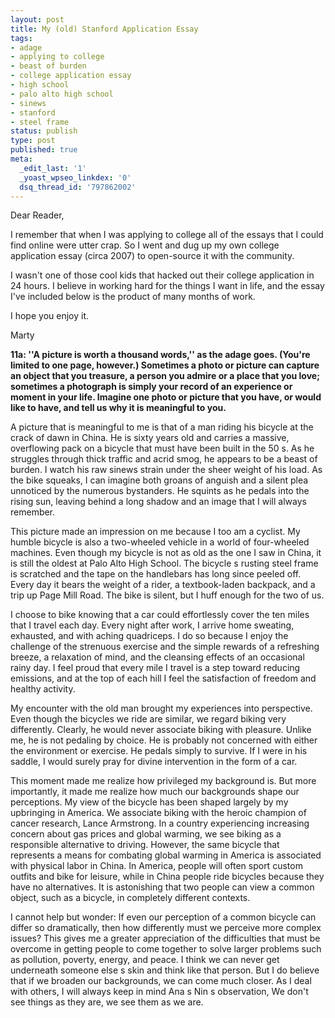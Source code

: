 ```yaml
---
layout: post
title: My (old) Stanford Application Essay
tags:
- adage
- applying to college
- beast of burden
- college application essay
- high school
- palo alto high school
- sinews
- stanford
- steel frame
status: publish
type: post
published: true
meta:
  _edit_last: '1'
  _yoast_wpseo_linkdex: '0'
  dsq_thread_id: '797862002'
---
```

Dear Reader,

I remember that when I was applying to college all of the essays that I could find online were utter crap. So I went and dug up my own college application essay (circa 2007) to open-source it with the community.

I wasn't one of those cool kids that hacked out their college application in 24 hours. I believe in working hard for the things I want in life, and the essay I've included below is the product of many months of work.

I hope you enjoy it.

Marty

<strong>11a: ''A picture is worth a thousand words,'' as the adage goes. (You're limited to one page, however.) Sometimes a photo or picture can capture an object that you treasure, a person you admire or a place that you love; sometimes a photograph is simply your record of an experience or moment in your life. Imagine one photo or picture that you have, or would like to have, and tell us why it is meaningful to you.</strong>

A picture that is meaningful to me is that of a man riding his bicycle at the crack of dawn in China. He is sixty years old and carries a massive, overflowing pack on a bicycle that must have been built in the 50 s. As he struggles through thick traffic and acrid smog, he appears to be a beast of burden. I watch his raw sinews strain under the sheer weight of his load. As the bike squeaks, I can imagine both groans of anguish and a silent plea unnoticed by the numerous bystanders. He squints as he pedals into the rising sun, leaving behind a long shadow and an image that I will always remember.

This picture made an impression on me because I too am a cyclist. My humble bicycle is also a two-wheeled vehicle in a world of four-wheeled machines. Even though my bicycle is not as old as the one I saw in China, it is still the oldest at Palo Alto High School. The bicycle s rusting steel frame is scratched and the tape on the handlebars has long since peeled off. Every day it bears the weight of a rider, a textbook-laden backpack, and a trip up Page Mill Road. The bike is silent, but I huff enough for the two of us.

I choose to bike knowing that a car could effortlessly cover the ten miles that I travel each day. Every night after work, I arrive home sweating, exhausted, and with aching quadriceps. I do so because I enjoy the challenge of the strenuous exercise and the simple rewards of a refreshing breeze, a relaxation of mind, and the cleansing effects of an occasional rainy day. I feel proud that every mile I travel is a step toward reducing emissions, and at the top of each hill I feel the satisfaction of freedom and healthy activity.

My encounter with the old man brought my experiences into perspective. Even though the bicycles we ride are similar, we regard biking very differently. Clearly, he would never associate biking with pleasure. Unlike me, he is not pedaling by choice. He is probably not concerned with either the environment or exercise. He pedals simply to survive. If I were in his saddle, I would surely pray for divine intervention in the form of a car.

This moment made me realize how privileged my background is. But more importantly, it made me realize how much our backgrounds shape our perceptions. My view of the bicycle has been shaped largely by my upbringing in America. We associate biking with the heroic champion of cancer research, Lance Armstrong. In a country experiencing increasing concern about gas prices and global warming, we see biking as a responsible alternative to driving. However, the same bicycle that represents a means for combating global warming in America is associated with physical labor in China. In America, people will often sport custom outfits and bike for leisure, while in China people ride bicycles because they have no alternatives. It is astonishing that two people can view a common object, such as a bicycle, in completely different contexts.

I cannot help but wonder: If even our perception of a common bicycle can differ so dramatically, then how differently must we perceive more complex issues? This gives me a greater appreciation of the difficulties that must be overcome in getting people to come together to solve larger problems such as pollution, poverty, energy, and peace. I think we can never get underneath someone else s skin and think like that person. But I do believe that if we broaden our backgrounds, we can come much closer. As I deal with others, I will always keep in mind Ana s Nin s observation,  We don't see things as they are, we see them as we are. 
